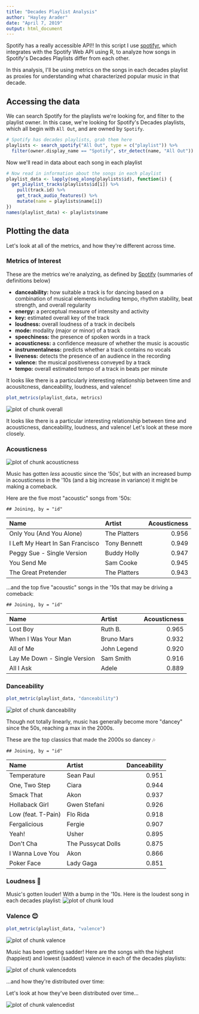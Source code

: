 ```yaml
---
title: "Decades Playlist Analysis"
author: "Hayley Arader"
date: "April 7, 2019"
output: html_document
---
```


Spotify has a really accessible API!! In this script I use [spotifyr](https://www.rcharlie.com/spotifyr/), which integrates with the Spotify Web API using R, to analyze how songs in Spotify's Decades Playlists differ from each other.

In this analysis, I'll be using metrics on the songs in each decades playlist as proxies for understanding what characterized popular music in that decade. 



## Accessing the data

We can search Spotify for the playlists we're looking for, and filter to the playlist owner. In this case, we're looking for Spotify's Decades playlists, which all begin with `All Out`, and are owned by `Spotify`.

```r
# Spotify has decades playlists, grab them here
playlists <- search_spotify("All Out", type = c("playlist")) %>%
  filter(owner.display_name == "Spotify", str_detect(name, "All Out"))
```

Now we'll read in data about each song in each playlist

```r
# Now read in information about the songs in each playlist
playlist_data <- lapply(seq_along(playlists$id), function(i) {
  get_playlist_tracks(playlists$id[i]) %>%
    pull(track.id) %>%
    get_track_audio_features() %>%
    mutate(name = playlists$name[i])
})
names(playlist_data) <- playlists$name
```



## Plotting the data

Let's look at all of the metrics, and how they're different across time. 

### Metrics of Interest
These are the metrics we're analyzing, as defined by [Spotify](https://developer.spotify.com/documentation/web-api/reference/tracks/get-audio-features/) (summaries of definitions below)
- **danceability:** how suitable a track is for dancing based on a combination of musical elements including tempo, rhythm stability, beat strength, and overall regularity  
- **energy:** a perceptual measure of intensity and activity  
- **key:** estimated overall key of the track  
- **loudness:** overall loudness of a track in decibels  
- **mode:** modality (major or minor) of a track  
- **speechiness:** the presence of spoken words in a track  
- **acousticness:** a confidence measure of whether the music is acoustic  
- **instrumentalness:** predicts whether a track contains no vocals  
- **liveness:** detects the presence of an audience in the recording  
- **valence:** the musical positiveness conveyed by a track  
- **tempo:** overall estimated tempo of a track in beats per minute  

It looks like there is a particularly interesting relationship between time and acousitcness, danceability, loudness, and valence!


```r
plot_metrics(playlist_data, metrics)
```

![plot of chunk overall](figure/overall-1.png)

It looks like there is a particular interesting relationship between time and acousticness, danceability, loudness, and valence! Let's look at these more closely.

### Acousticness

![plot of chunk acousticness](figure/acousticness-1.png)

Music has gotten *less* acoustic since the '50s', but with an increased bump in acousticness in the '10s (and a big increase in variance) it might be making a comeback.

Here are the five most "acoustic" songs from '50s:

```
## Joining, by = "id"
```



|Name                             |Artist       | Acousticness|
|:--------------------------------|:------------|------------:|
|Only You (And You Alone)         |The Platters |        0.956|
|I Left My Heart In San Francisco |Tony Bennett |        0.949|
|Peggy Sue - Single Version       |Buddy Holly  |        0.947|
|You Send Me                      |Sam Cooke    |        0.945|
|The Great Pretender              |The Platters |        0.943|

...and the top five "acoustic" songs in the '10s that may be driving a comeback:


```
## Joining, by = "id"
```



|Name                         |Artist      | Acousticness|
|:----------------------------|:-----------|------------:|
|Lost Boy                     |Ruth B.     |        0.965|
|When I Was Your Man          |Bruno Mars  |        0.932|
|All of Me                    |John Legend |        0.920|
|Lay Me Down - Single Version |Sam Smith   |        0.916|
|All I Ask                    |Adele       |        0.889|

### Danceability

```r
plot_metric(playlist_data, "danceability")
```

![plot of chunk danceability](figure/danceability-1.png)

Though not totally linearly, music has generally become more "dancey" since the 50s, reaching a max in the 2000s. 

These are the top classics that made the 2000s so dancey :notes:

```
## Joining, by = "id"
```



|Name               |Artist             | Danceability|
|:------------------|:------------------|------------:|
|Temperature        |Sean Paul          |        0.951|
|One, Two Step      |Ciara              |        0.944|
|Smack That         |Akon               |        0.937|
|Hollaback Girl     |Gwen Stefani       |        0.926|
|Low (feat. T-Pain) |Flo Rida           |        0.918|
|Fergalicious       |Fergie             |        0.907|
|Yeah!              |Usher              |        0.895|
|Don't Cha          |The Pussycat Dolls |        0.875|
|I Wanna Love You   |Akon               |        0.866|
|Poker Face         |Lady Gaga          |        0.851|

### Loudness :microphone:
Music's gotten louder! With a bump in the '10s. Here is the loudest song in each decades playlist:
![plot of chunk loud](figure/loud-1.png)

### Valence :blush:

```r
plot_metric(playlist_data, "valence")
```

![plot of chunk valence](figure/valence-1.png)

Music has been getting sadder! Here are the songs with the highest (happiest) and lowest (saddest) valence in each of the decades playlists:

![plot of chunk valencedots](figure/valencedots-1.png)

...and how they're distributed over time:

Let's look at how they've been distributed over time...

![plot of chunk valencedist](figure/valencedist-1.png)
